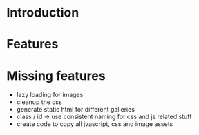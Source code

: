 # Introduction

# Features

# Missing features
- lazy loading for images
- cleanup the css
- generate static html for different galleries
- class / id -> use consistent naming for css and js related stuff
- create code to copy all jvascript, css and image assets
